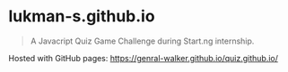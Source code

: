 # lukman-s.github.io
> A Javacript Quiz Game Challenge during Start.ng internship.

  Hosted with GitHub pages:
  https://genral-walker.github.io/quiz.github.io/
